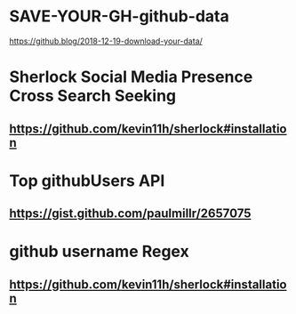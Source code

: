 # SAVE-YOUR-GH-github-data
https://github.blog/2018-12-19-download-your-data/

# Sherlock Social Media Presence Cross Search Seeking
## https://github.com/kevin11h/sherlock#installation

# Top githubUsers API
## https://gist.github.com/paulmillr/2657075

# github username Regex
## https://github.com/kevin11h/sherlock#installation
